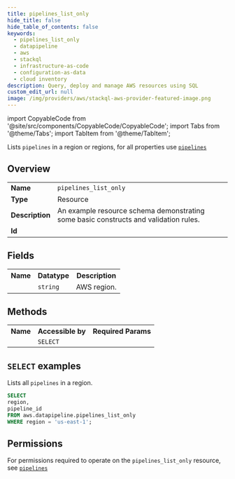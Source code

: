 ```yaml
---
title: pipelines_list_only
hide_title: false
hide_table_of_contents: false
keywords:
  - pipelines_list_only
  - datapipeline
  - aws
  - stackql
  - infrastructure-as-code
  - configuration-as-data
  - cloud inventory
description: Query, deploy and manage AWS resources using SQL
custom_edit_url: null
image: /img/providers/aws/stackql-aws-provider-featured-image.png
---
```


import CopyableCode from '@site/src/components/CopyableCode/CopyableCode';
import Tabs from '@theme/Tabs';
import TabItem from '@theme/TabItem';

Lists <code>pipelines</code> in a region or regions, for all properties use <a href="/providers/aws/serviceName/pipelines/"><code>pipelines</code></a>

## Overview
<table><tbody>
<tr><td><b>Name</b></td><td><code>pipelines_list_only</code></td></tr>
<tr><td><b>Type</b></td><td>Resource</td></tr>
<tr><td><b>Description</b></td><td>An example resource schema demonstrating some basic constructs and validation rules.</td></tr>
<tr><td><b>Id</b></td><td><CopyableCode code="aws.datapipeline.pipelines_list_only" /></td></tr>
</tbody></table>

## Fields
<table><tbody><tr><th>Name</th><th>Datatype</th><th>Description</th></tr><tr><td><CopyableCode code="region" /></td><td><code>string</code></td><td>AWS region.</td></tr>
</tbody></table>

## Methods

<table><tbody>
  <tr>
    <th>Name</th>
    <th>Accessible by</th>
    <th>Required Params</th>
  </tr>
  <tr>
    <td><CopyableCode code="list_resources" /></td>
    <td><code>SELECT</code></td>
    <td><CopyableCode code="region" /></td>
  </tr>
</tbody></table>

## `SELECT` examples
Lists all <code>pipelines</code> in a region.
```sql
SELECT
region,
pipeline_id
FROM aws.datapipeline.pipelines_list_only
WHERE region = 'us-east-1';
```


## Permissions

For permissions required to operate on the <code>pipelines_list_only</code> resource, see <a href="/providers/aws/datapipeline/pipelines/#permissions"><code>pipelines</code></a>

